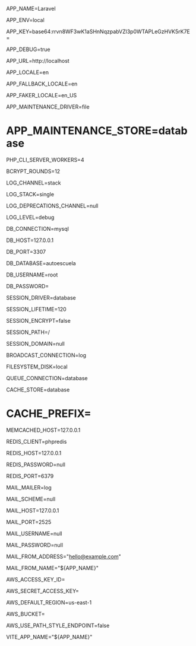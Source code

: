 APP_NAME=Laravel

APP_ENV=local

APP_KEY=base64:rrvn8WF3wK1aSHnNqzpabVZl3p0WTAPLeGzHVK5rK7E=

APP_DEBUG=true

APP_URL=http://localhost

  

APP_LOCALE=en

APP_FALLBACK_LOCALE=en

APP_FAKER_LOCALE=en_US

  

APP_MAINTENANCE_DRIVER=file

# APP_MAINTENANCE_STORE=database

  

PHP_CLI_SERVER_WORKERS=4

  

BCRYPT_ROUNDS=12

  

LOG_CHANNEL=stack

LOG_STACK=single

LOG_DEPRECATIONS_CHANNEL=null

LOG_LEVEL=debug

  

DB_CONNECTION=mysql

DB_HOST=127.0.0.1

DB_PORT=3307

DB_DATABASE=autoescuela

DB_USERNAME=root

DB_PASSWORD=

  

SESSION_DRIVER=database

SESSION_LIFETIME=120

SESSION_ENCRYPT=false

SESSION_PATH=/

SESSION_DOMAIN=null

  

BROADCAST_CONNECTION=log

FILESYSTEM_DISK=local

QUEUE_CONNECTION=database

  

CACHE_STORE=database

# CACHE_PREFIX=

  

MEMCACHED_HOST=127.0.0.1

  

REDIS_CLIENT=phpredis

REDIS_HOST=127.0.0.1

REDIS_PASSWORD=null

REDIS_PORT=6379

  

MAIL_MAILER=log

MAIL_SCHEME=null

MAIL_HOST=127.0.0.1

MAIL_PORT=2525

MAIL_USERNAME=null

MAIL_PASSWORD=null

MAIL_FROM_ADDRESS="hello@example.com"

MAIL_FROM_NAME="${APP_NAME}"

  

AWS_ACCESS_KEY_ID=

AWS_SECRET_ACCESS_KEY=

AWS_DEFAULT_REGION=us-east-1

AWS_BUCKET=

AWS_USE_PATH_STYLE_ENDPOINT=false

  

VITE_APP_NAME="${APP_NAME}"